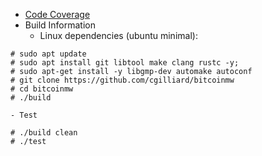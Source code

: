 * [Code Coverage](https://cgilliard.github.io/bitcoinmw/code_coverage.html)
* Build Information
    - Linux dependencies (ubuntu minimal):
```
# sudo apt update
# sudo apt install git libtool make clang rustc -y;
# sudo apt-get install -y libgmp-dev automake autoconf
# git clone https://github.com/cgilliard/bitcoinmw
# cd bitcoinmw
# ./build
```
    - Test
```
# ./build clean
# ./test
```
        
